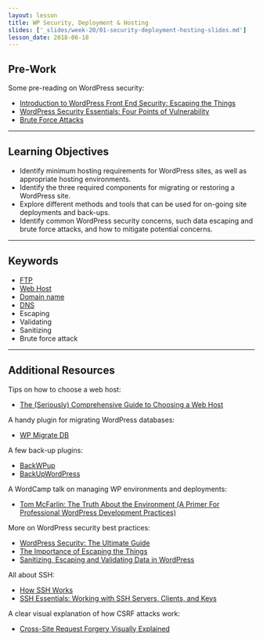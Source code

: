 ```yaml
---
layout: lesson
title: WP Security, Deployment & Hosting
slides: ['_slides/week-20/01-security-deployment-hosting-slides.md']
lesson_date: 2018-06-18
---
```


## Pre-Work

Some pre-reading on WordPress security:

* [Introduction to WordPress Front End Security: Escaping the Things](https://css-tricks.com/introduction-to-wordpress-front-end-security-escaping-the-things/)
* [WordPress Security Essentials: Four Points of Vulnerability](http://premium.wpmudev.org/blog/wordpress-security-essentials-four-points-of-vulnerability/)
* [Brute Force Attacks](https://codex.wordpress.org/Brute_Force_Attacks)

---

## Learning Objectives

* Identify minimum hosting requirements for WordPress sites, as well as appropriate hosting environments.
* Identify the three required components for migrating or restoring a WordPress site.
* Explore different methods and tools that can be used for on-going site deployments and back-ups.
* Identify common WordPress security concerns, such data escaping and brute force attacks, and how to mitigate potential concerns.

---

## Keywords

* [FTP](https://developer.mozilla.org/en-US/Learn/Upload_files_to_a_web_server)
* [Web Host](http://en.wikipedia.org/wiki/Web_hosting_service)
* [Domain name](https://developer.mozilla.org/en-US/docs/Glossary/Domain_name)
* [DNS](http://searchnetworking.techtarget.com/definition/domain-name-system)
* Escaping
* Validating
* Sanitizing
* Brute force attack

---

## Additional Resources

Tips on how to choose a web host:

* [The (Seriously) Comprehensive Guide to Choosing a Web Host](https://webdesign.tutsplus.com/tutorials/the-seriously-comprehensive-guide-to-choosing-a-web-host--cms-25430)

A handy plugin for migrating WordPress databases:

* [WP Migrate DB](https://wordpress.org/plugins/wp-migrate-db/)

A few back-up plugins:

* [BackWPup](https://wordpress.org/plugins/backwpup/)
* [BackUpWordPress](https://wordpress.org/plugins/backupwordpress/)

A WordCamp talk on managing WP environments and deployments:

* [Tom McFarlin: The Truth About the Environment (A Primer For Professional WordPress Development Practices)](http://wordpress.tv/2016/04/06/tom-mcfarlin-the-truth-about-the-environment-a-primer-for-professional-wordpress-development-practices/)

More on WordPress security best practices:

* [WordPress Security: The Ultimate Guide](http://premium.wpmudev.org/blog/keeping-wordpress-secure-the-ultimate-guide/)
* [The Importance of Escaping the Things](https://vip.wordpress.com/2014/06/20/the-importance-of-escaping-all-the-things/)
* [Sanitizing, Escaping and Validating Data in WordPress](http://www.sitepoint.com/sanitizing-escaping-validating-data-in-wordpress/)

All about SSH:

* [How SSH Works](https://www.youtube.com/watch?v=zlv9dI-9g1U)
* [SSH Essentials: Working with SSH Servers, Clients, and Keys](https://www.digitalocean.com/community/tutorials/ssh-essentials-working-with-ssh-servers-clients-and-keys)

A clear visual explanation of how CSRF attacks work:

* [Cross-Site Request Forgery Visually Explained](https://blog.barricade.io/cross-site-request-forgery-visually-explained/)
